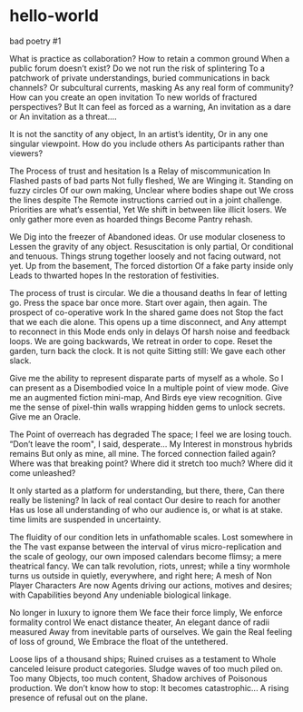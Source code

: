 # hello-world
bad poetry #1


What is practice as collaboration?
How to retain a common ground
When a public forum doesn’t exist?
Do we not run the risk of splintering
To a patchwork of private understandings,
buried communications in back channels?
Or subcultural currents, masking
As any real form of community?
How can you create an open invitation
To new worlds of fractured perspectives?
But It can feel as forced as a warning,
An invitation as a dare or
An invitation as a threat....

It is not the sanctity of any object,
In an artist’s identity,
Or in any one singular viewpoint.
How do you include others
As participants rather than viewers?

The Process of trust and hesitation
Is a Relay of miscommunication
In Flashed pasts of bad parts
Not fully fleshed, We are Winging it.
Standing on fuzzy circles
Of our own making,
Unclear where bodies shape out
We cross the lines despite
The Remote instructions
carried out in a joint challenge.
Priorities are what’s essential,
Yet We shift in between like illicit losers.
We only gather more even as hoarded things
Become Pantry rehash.

We Dig into the freezer of
Abandoned ideas.
Or use modular closeness to
Lessen the gravity of any object.
Resuscitation is only partial,
Or conditional and tenuous.
Things strung together loosely and
not facing outward, not yet.
Up from the basement,
The forced distortion
Of a fake party inside only
Leads to thwarted hopes
In the restoration of festivities.

The process of trust is circular.
We die a thousand deaths
In fear of letting go.
Press the space bar once more.
Start over again, then again.
The prospect of co-operative work
In the shared game does not
Stop the fact that we each die alone.
This opens up a time disconnect, and
Any attempt to reconnect in this
Mode ends only in delays
Of harsh noise and feedback loops.
We are going backwards,
We retreat in order to cope.
Reset the garden,
turn back the clock.
It is not quite Sitting still:
We gave each other slack.

Give me the ability to represent disparate
parts of myself as a whole.
So I can present as a Disembodied voice
In a multiple point of view mode.
Give me an augmented fiction mini-map,
And Birds eye view recognition.
Give me the sense of pixel-thin walls
wrapping hidden gems to unlock secrets.
Give me an Oracle.

The Point of overreach has degraded
The space; I feel we are losing touch.
“Don’t leave the room", I said, desperate…
My Interest in monstrous hybrids remains
But only as mine, all mine.
The forced connection failed again?
Where was that breaking point?
Where did it stretch too much?
Where did it come unleashed?

It only started as a platform
for understanding, but there, there,
Can there really be listening?
In lack of real contact
Our desire to reach for another
Has us lose all understanding
of who our audience is, or what is at stake.
time limits are suspended in uncertainty.

The fluidity of our condition
lets in unfathomable scales.
Lost somewhere in the
The vast expanse between
the interval of virus micro-replication 
and the scale of geology, 
our own imposed calendars become flimsy; 
a mere theatrical fancy.
We can talk revolution, riots, unrest;
while a tiny wormhole turns us outside in
quietly, everywhere, and right here;
A mesh of Non Player Characters
Are now Agents driving our actions,
motives and desires;
with Capabilities beyond
Any undeniable biological linkage.

No longer in luxury to ignore them
We face their force limply,
We enforce formality control
We enact distance theater,
An elegant dance of radii measured
Away from inevitable parts of ourselves.
We gain the Real feeling of loss of ground,
We Embrace the float of the untethered.

Loose lips of a thousand ships;
Ruined cruises as a testament to
Whole canceled leisure product categories.
Sludge waves of too much piled on.
Too many Objects, too much content,
Shadow archives of Poisonous production.
We don’t know how to stop: 
It becomes catastrophic...
A rising presence of refusal out on the plane.
